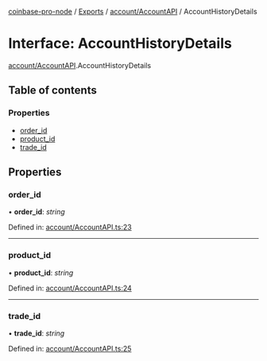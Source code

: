 [coinbase-pro-node](../README.md) / [Exports](../modules.md) / [account/AccountAPI](../modules/account_accountapi.md) / AccountHistoryDetails

# Interface: AccountHistoryDetails

[account/AccountAPI](../modules/account_accountapi.md).AccountHistoryDetails

## Table of contents

### Properties

- [order\_id](account_accountapi.accounthistorydetails.md#order_id)
- [product\_id](account_accountapi.accounthistorydetails.md#product_id)
- [trade\_id](account_accountapi.accounthistorydetails.md#trade_id)

## Properties

### order\_id

• **order\_id**: *string*

Defined in: [account/AccountAPI.ts:23](https://github.com/bennycode/coinbase-pro-node/blob/760c258/src/account/AccountAPI.ts#L23)

___

### product\_id

• **product\_id**: *string*

Defined in: [account/AccountAPI.ts:24](https://github.com/bennycode/coinbase-pro-node/blob/760c258/src/account/AccountAPI.ts#L24)

___

### trade\_id

• **trade\_id**: *string*

Defined in: [account/AccountAPI.ts:25](https://github.com/bennycode/coinbase-pro-node/blob/760c258/src/account/AccountAPI.ts#L25)
